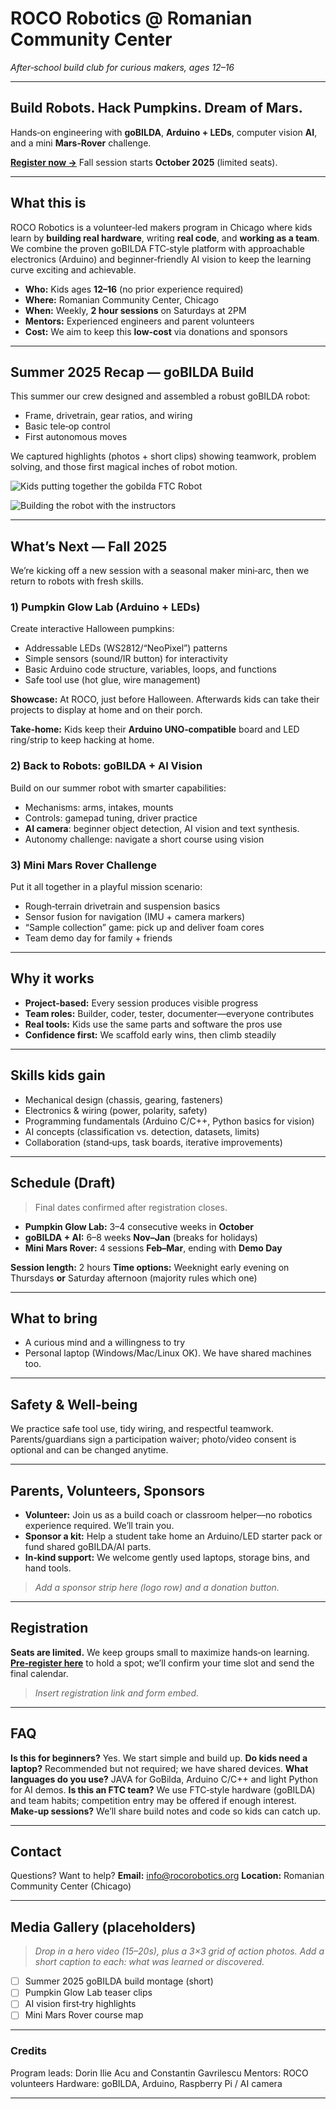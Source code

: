 # ROCO Robotics @ Romanian Community Center

*After‑school build club for curious makers, ages 12–16*

---

## Build Robots. Hack Pumpkins. Dream of Mars.

Hands‑on engineering with **goBILDA**, **Arduino + LEDs**, computer vision **AI**, and a mini **Mars‑Rover** challenge.

**[Register now →](#registration)**
Fall session starts **October 2025** (limited seats).

---

## What this is

ROCO Robotics is a volunteer‑led makers program in Chicago where kids learn by **building real hardware**, writing **real code**, and **working as a team**. We combine the proven goBILDA FTC‑style platform with approachable electronics (Arduino) and beginner‑friendly AI vision to keep the learning curve exciting and achievable.

* **Who:** Kids ages **12–16** (no prior experience required)
* **Where:** Romanian Community Center, Chicago
* **When:** Weekly, **2 hour sessions** on Saturdays at 2PM
* **Mentors:** Experienced engineers and parent volunteers
* **Cost:** We aim to keep this **low‑cost** via donations and sponsors

---

## Summer 2025 Recap — goBILDA Build

This summer our crew designed and assembled a robust goBILDA robot:

* Frame, drivetrain, gear ratios, and wiring
* Basic tele‑op control
* First autonomous moves

We captured highlights (photos + short clips) showing teamwork, problem solving, and those first magical inches of robot motion.

![Kids putting together the gobilda FTC Robot](assets/kids-putting-together-ftc-robot.jpeg)

![Building the robot with the instructors](assets/building-the-robot-instructors.jpeg)

---

## What’s Next — Fall 2025

We’re kicking off a new session with a seasonal maker mini‑arc, then we return to robots with fresh skills.

### 1) **Pumpkin Glow Lab** (Arduino + LEDs)

Create interactive Halloween pumpkins:

* Addressable LEDs (WS2812/“NeoPixel”) patterns
* Simple sensors (sound/IR button) for interactivity
* Basic Arduino code structure, variables, loops, and functions
* Safe tool use (hot glue, wire management)

**Showcase:** At ROCO, just before Halloween. Afterwards kids can take their projects to display at home and on their porch.

**Take‑home:** Kids keep their **Arduino UNO‑compatible** board and LED ring/strip to keep hacking at home.

### 2) **Back to Robots: goBILDA + AI Vision**

Build on our summer robot with smarter capabilities:

* Mechanisms: arms, intakes, mounts
* Controls: gamepad tuning, driver practice
* **AI camera**: beginner object detection, AI vision and text synthesis.
* Autonomy challenge: navigate a short course using vision

### 3) **Mini Mars Rover Challenge**

Put it all together in a playful mission scenario:

* Rough‑terrain drivetrain and suspension basics
* Sensor fusion for navigation (IMU + camera markers)
* “Sample collection” game: pick up and deliver foam cores
* Team demo day for family + friends

---

## Why it works

* **Project‑based:** Every session produces visible progress
* **Team roles:** Builder, coder, tester, documenter—everyone contributes
* **Real tools:** Kids use the same parts and software the pros use
* **Confidence first:** We scaffold early wins, then climb steadily

---

## Skills kids gain

* Mechanical design (chassis, gearing, fasteners)
* Electronics & wiring (power, polarity, safety)
* Programming fundamentals (Arduino C/C++, Python basics for vision)
* AI concepts (classification vs. detection, datasets, limits)
* Collaboration (stand‑ups, task boards, iterative improvements)

---

## Schedule (Draft)

> Final dates confirmed after registration closes.

* **Pumpkin Glow Lab:** 3–4 consecutive weeks in **October**
* **goBILDA + AI:** 6–8 weeks **Nov–Jan** (breaks for holidays)
* **Mini Mars Rover:** 4 sessions **Feb–Mar**, ending with **Demo Day**

**Session length:** 2 hours
**Time options:** Weeknight early evening on Thursdays **or** Saturday afternoon (majority rules which one)

---

## What to bring

* A curious mind and a willingness to try
* Personal laptop (Windows/Mac/Linux OK). We have shared machines too.

---

## Safety & Well‑being

We practice safe tool use, tidy wiring, and respectful teamwork. Parents/guardians sign a participation waiver; photo/video consent is optional and can be changed anytime.

---

## Parents, Volunteers, Sponsors

* **Volunteer:** Join us as a build coach or classroom helper—no robotics experience required. We’ll train you.
* **Sponsor a kit:** Help a student take home an Arduino/LED starter pack or fund shared goBILDA/AI parts.
* **In‑kind support:** We welcome gently used laptops, storage bins, and hand tools.

> *Add a sponsor strip here (logo row) and a donation button.*

---

## Registration

**Seats are limited.** We keep groups small to maximize hands‑on learning.
**[Pre‑register here](#)** to hold a spot; we’ll confirm your time slot and send the final calendar.

> *Insert registration link and form embed.*

---

## FAQ

**Is this for beginners?** Yes. We start simple and build up.
**Do kids need a laptop?** Recommended but not required; we have shared devices.
**What languages do you use?** JAVA for GoBilda, Arduino C/C++ and light Python for AI demos.
**Is this an FTC team?** We use FTC‑style hardware (goBILDA) and team habits; competition entry may be offered if enough interest.
**Make‑up sessions?** We’ll share build notes and code so kids can catch up.

---

## Contact

Questions? Want to help?
**Email:** [info@rocorobotics.org](mailto:info@rocorobotics.org)
**Location:** Romanian Community Center (Chicago)

---

## Media Gallery (placeholders)

> *Drop in a hero video (15–20s), plus a 3×3 grid of action photos. Add a short caption to each: what was learned or discovered.*

* [ ] Summer 2025 goBILDA build montage (short)
* [ ] Pumpkin Glow Lab teaser clips
* [ ] AI vision first‑try highlights
* [ ] Mini Mars Rover course map

---

### Credits

Program leads: Dorin Ilie Acu and Constantin Gavrilescu
Mentors: ROCO volunteers
Hardware: goBILDA, Arduino, Raspberry Pi / AI camera

---

